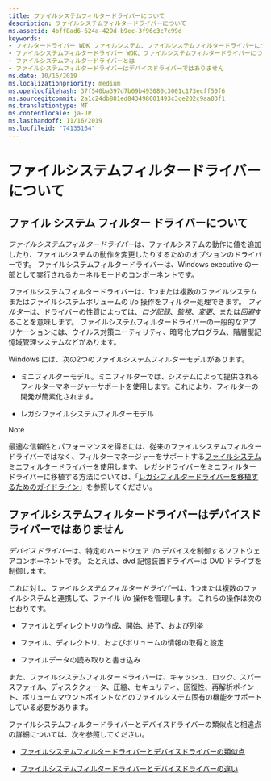 ```yaml
---
title: ファイルシステムフィルタードライバーについて
description: ファイルシステムフィルタードライバーについて
ms.assetid: 4bff8ad6-624a-429d-b9ec-3f96c3c7c99d
keywords:
- フィルタードライバー WDK ファイルシステム、ファイルシステムフィルタードライバーについて
- ファイルシステムフィルタードライバー WDK、ファイルシステムフィルタードライバーについて
- ファイルシステムフィルタードライバーとは
- ファイルシステムフィルタードライバーはデバイスドライバーではありません
ms.date: 10/16/2019
ms.localizationpriority: medium
ms.openlocfilehash: 37f540ba397d7b09b493080c3001c173ecff50f6
ms.sourcegitcommit: 2a1c24db881ed843498001493c3ce202c9aa03f1
ms.translationtype: MT
ms.contentlocale: ja-JP
ms.lasthandoff: 11/16/2019
ms.locfileid: "74135164"
---
```

# <a name="about-file-system-filter-drivers"></a>ファイルシステムフィルタードライバーについて

## <a name="what-is-a-file-system-filter-driver"></a>ファイル システム フィルター ドライバーについて

*ファイルシステムフィルタードライバー*は、ファイルシステムの動作に値を追加したり、ファイルシステムの動作を変更したりするためのオプションのドライバーです。 ファイルシステムフィルタードライバーは、Windows executive の一部として実行されるカーネルモードのコンポーネントです。

ファイルシステムフィルタードライバーは、1つまたは複数のファイルシステムまたはファイルシステムボリュームの i/o 操作をフィルター処理できます。 *フィルター*は、ドライバーの性質によっては、*ログ記録*、*監視*、*変更*、または*回避*することを意味します。 ファイルシステムフィルタードライバーの一般的なアプリケーションには、ウイルス対策ユーティリティ、暗号化プログラム、階層型記憶域管理システムなどがあります。

Windows には、次の2つのファイルシステムフィルターモデルがあります。

- ミニフィルターモデル。ミニフィルターでは、システムによって提供されるフィルターマネージャーサポートを使用します。これにより、フィルターの開発が簡素化されます。

- レガシファイルシステムフィルターモデル

> [!NOTE]
> 最適な信頼性とパフォーマンスを得るには、従来のファイルシステムフィルタードライバーではなく、フィルターマネージャーをサポートする[ファイルシステムミニフィルタードライバー](filter-manager-and-minifilter-driver-architecture.md)を使用します。 レガシドライバーをミニフィルタードライバーに移植する方法については、「[レガシフィルタードライバーを移植するためのガイドライン](guidelines-for-porting-legacy-filter-drivers.md)」を参照してください。

## <a name="file-system-filter-drivers-are-not-device-drivers"></a>ファイルシステムフィルタードライバーはデバイスドライバーではありません

*デバイスドライバー*は、特定のハードウェア i/o デバイスを制御するソフトウェアコンポーネントです。 たとえば、dvd 記憶装置ドライバーは DVD ドライブを制御します。

これに対し、ファイル*システムフィルタードライバー*は、1つまたは複数のファイルシステムと連携して、ファイル i/o 操作を管理します。 これらの操作は次のとおりです。

- ファイルとディレクトリの作成、開始、終了、および列挙

- ファイル、ディレクトリ、およびボリュームの情報の取得と設定

- ファイルデータの読み取りと書き込み

また、ファイルシステムフィルタードライバーは、キャッシュ、ロック、スパースファイル、ディスククォータ、圧縮、セキュリティ、回復性、再解析ポイント、ボリュームマウントポイントなどのファイルシステム固有の機能をサポートしている必要があります。

ファイルシステムフィルタードライバーとデバイスドライバーの類似点と相違点の詳細については、次を参照してください。

- [ファイルシステムフィルタードライバーとデバイスドライバーの類似点](how-file-system-filter-drivers-are-similar-to-device-drivers.md)

- [ファイルシステムフィルタードライバーとデバイスドライバーの違い](how-file-system-filter-drivers-are-different-from-device-drivers.md)